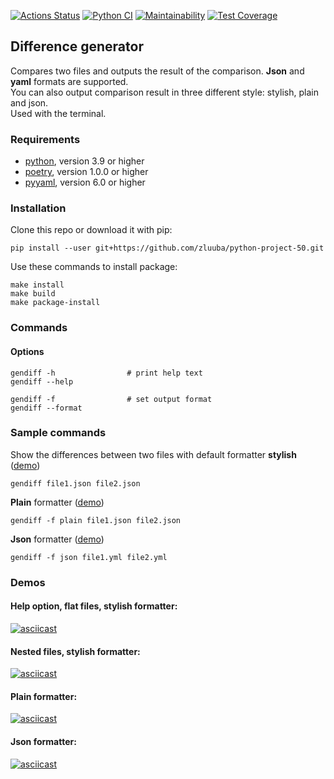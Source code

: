 [![Actions Status](https://github.com/zluuba/python-project-50/workflows/hexlet-check/badge.svg)](https://github.com/zluuba/python-project-50/actions) 
[![Python CI](https://github.com/zluuba/python-project-50/actions/workflows/pyci.yml/badge.svg)](https://github.com/zluuba/python-project-50/actions/workflows/pyci.yml)
[![Maintainability](https://api.codeclimate.com/v1/badges/83963175416f052072a8/maintainability)](https://codeclimate.com/github/zluuba/python-project-50/maintainability) 
[![Test Coverage](https://api.codeclimate.com/v1/badges/83963175416f052072a8/test_coverage)](https://codeclimate.com/github/zluuba/python-project-50/test_coverage)


## Difference generator
Compares two files and outputs the result of the comparison. **Json** and **yaml** formats are supported. </br>
You can also output comparison result in three different style: stylish, plain and json. </br>
Used with the terminal. </br>


### Requirements
- [python](https://www.python.org/), version 3.9 or higher
- [poetry](https://python-poetry.org/), version 1.0.0 or higher
- [pyyaml](https://pyyaml.org/), version 6.0 or higher


### Installation 

Clone this repo or download it with pip:
```ch
pip install --user git+https://github.com/zluuba/python-project-50.git
```

Use these commands to install package:
```ch
make install
make build
make package-install
```

### Commands
#### Options

```ch
gendiff -h                # print help text
gendiff --help

gendiff -f                # set output format
gendiff --format
```

### Sample commands

Show the differences between two files with default formatter **stylish**
([demo](https://github.com/zluuba/python-project-50#nested-files-stylish-formatter))
```ch
gendiff file1.json file2.json
```

**Plain** formatter
([demo](https://github.com/zluuba/python-project-50#plain-formatter))
```ch
gendiff -f plain file1.json file2.json
```

**Json** formatter
([demo](https://github.com/zluuba/python-project-50#json-formatter))
```ch
gendiff -f json file1.yml file2.yml
```


### Demos

#### Help option, flat files, stylish formatter:
[![asciicast](https://asciinema.org/a/V8EMBZ8dyIeVdGrgz5yOiY7tk.svg)](https://asciinema.org/a/V8EMBZ8dyIeVdGrgz5yOiY7tk)


#### Nested files, stylish formatter:
[![asciicast](https://asciinema.org/a/arUl8ZVGSi4hzsnaNf0nKwjZL.svg)](https://asciinema.org/a/arUl8ZVGSi4hzsnaNf0nKwjZL)


#### Plain formatter:
[![asciicast](https://asciinema.org/a/0V1KMW2AuUasLxNQ9ty6E11GO.svg)](https://asciinema.org/a/0V1KMW2AuUasLxNQ9ty6E11GO)


#### Json formatter:
[![asciicast](https://asciinema.org/a/zCfIoYSHW2KjjMHeJTkAHFnzC.svg)](https://asciinema.org/a/zCfIoYSHW2KjjMHeJTkAHFnzC)